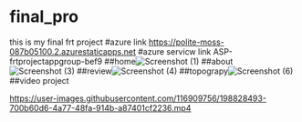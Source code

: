 # final_pro
this is my final frt project
#azure link https://polite-moss-087b05100.2.azurestaticapps.net
#azure servicw link ASP-frtprojectappgroup-bef9
##home![Screenshot (1)](https://user-images.githubusercontent.com/116909756/198828164-4e2aac9a-fb61-4d9a-9f2f-b70001559477.png)
##about![Screenshot (3)](https://user-images.githubusercontent.com/116909756/198828190-e1ccc8dd-544d-4574-9427-89eff71d4d38.png)
##review![Screenshot (4)](https://user-images.githubusercontent.com/116909756/198828239-0475bbd5-ef41-4fef-8fb4-8daa2c5623c6.png)
##topograpy![Screenshot (6)](https://user-images.githubusercontent.com/116909756/198828346-fce4e803-9ada-49f5-ad0b-7247bb9370fa.png)
##video project

https://user-images.githubusercontent.com/116909756/198828493-700b60d6-4a77-48fa-914b-a87401cf2236.mp4

